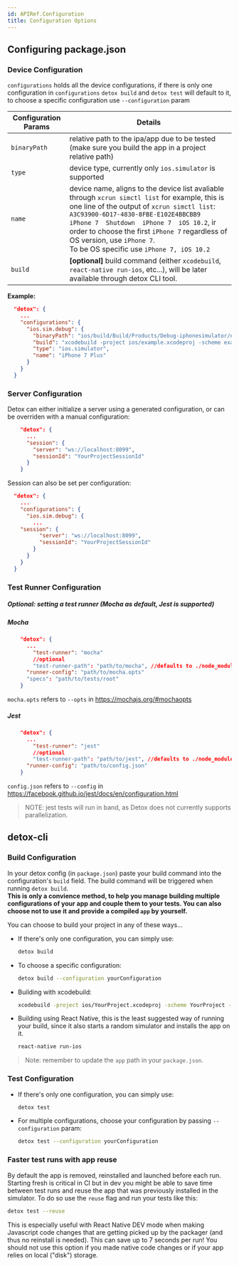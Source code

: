 ```yaml
---
id: APIRef.Configuration
title: Configuration Options
---
```


## Configuring package.json 
### Device Configuration
`configurations` holds all the device configurations, if there is only one configuration in `configurations` `detox build` and `detox test` will default to it, to choose a specific configuration use `--configuration` param<br>
	

|Configuration Params|Details|
|---|---|
|`binaryPath`|relative path to the ipa/app due to be  tested (make sure you build the app in a project relative path)|
|`type`|device type, currently only `ios.simulator` is supported|
|`name`|device name, aligns to the device list avaliable through `xcrun simctl list` for example, this is one line of the output of `xcrun simctl list`: `A3C93900-6D17-4830-8FBE-E102E4BBCBB9  iPhone 7  Shutdown  iPhone 7  iOS 10.2`, ir order to choose the first `iPhone 7` regardless of OS version, use `iPhone 7`. <br>To be OS specific use `iPhone 7, iOS 10.2`|
|`build`| **[optional]** build command (either `xcodebuild`, `react-native run-ios`, etc...), will be later available through detox CLI tool.|
	
**Example:**

```json
  "detox": {
	...
    "configurations": {
      "ios.sim.debug": {
        "binaryPath": "ios/build/Build/Products/Debug-iphonesimulator/example.app",
        "build": "xcodebuild -project ios/example.xcodeproj -scheme example -configuration Debug -sdk iphonesimulator -derivedDataPath ios/build",
        "type": "ios.simulator",
        "name": "iPhone 7 Plus"
      }
    }
  }
```	
	
	
### Server Configuration
Detox can either initialize a server using a generated configuration, or can be overriden with a manual  configuration:
	
```json
	"detox": {
	  ...
	  "session": {
		"server": "ws://localhost:8099",
		"sessionId": "YourProjectSessionId"
	  }
	}
```

Session can also be set per configuration:

```json
  "detox": {
	...
    "configurations": {
      "ios.sim.debug": {
        ...
	"session": {
          "server": "ws://localhost:8099",
          "sessionId": "YourProjectSessionId"
        }
      }
    }
  }
```	

### Test Runner Configuration

##### Optional: setting a test runner (Mocha as default, Jest is supported)
##### Mocha
```json
	"detox": {
	  ...
		"test-runner": "mocha"
		//optional
		"test-runner-path": "path/to/mocha", //defaults to ./node_modules/bin/mocha
	  "runner-config": "path/to/mocha.opts"
	  "specs": "path/to/tests/root"
	}
```
`mocha.opts` refers to `--opts` in https://mochajs.org/#mochaopts

##### Jest
```json
	"detox": {
	  ...
		"test-runner": "jest"
		//optional
		"test-runner-path": "path/to/jest", //defaults to ./node_modules/bin/jest
	  "runner-config": "path/to/config.json"
	}
```
`config.json` refers to `--config` in https://facebook.github.io/jest/docs/en/configuration.html
>NOTE: jest tests will run in band, as Detox does not currently supports parallelization. 

## detox-cli
### Build Configuration

In your detox config (in `package.json`) paste your build command into the configuration's `build` field. 
The build command will be triggered when running `detox build`.<br>
**This is only a convience method, to help you manage building multiple configurations of your app and couple them to your tests. You can also choose not to use it and provide a compiled `app` by yourself.**

You can choose to build your project in any of these ways...

* If there's only one configuration, you can simply use:

	```sh
	detox build
	```

* To choose a specific configuration:
	
	```sh
	detox build --configuration yourConfiguration
	```
* Building with xcodebuild:

	```sh
	xcodebuild -project ios/YourProject.xcodeproj -scheme YourProject -sdk iphonesimulator -derivedDataPath ios/build
	```
	
* Building using React Native, this is the least suggested way of running your build, since it also starts a random simulator and installs the app on it.
	
  ```sh 
  react-native run-ios
  ```

> Note: remember to update the `app` path in your `package.json`.


### Test Configuration
* If there's only one configuration, you can simply use:

	```sh
	detox test
	```
* For multiple configurations, choose your configuration by passing `--configuration` param:
	
	```sh
	detox test --configuration yourConfiguration
	```

### Faster test runs with app reuse
By default the app is removed, reinstalled and launched before each run.
Starting fresh is critical in CI but in dev you might be able to save time between test runs and reuse the app that was previously installed in the simulator. To do so use the `reuse` flag and run your tests like this:

```sh
detox test --reuse
```

This is especially useful with React Native DEV mode when making Javascript code changes that are getting picked up by the packager (and thus no reinstall is needed). This can save up to 7 seconds per run!
You should not use this option if you made native code changes or if your app relies on local ("disk") storage.
